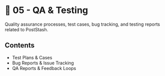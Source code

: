 # 🧪 05 - QA & Testing

Quality assurance processes, test cases, bug tracking, and testing reports related to PostStash.

## Contents
- Test Plans & Cases
- Bug Reports & Issue Tracking
- QA Reports & Feedback Loops
